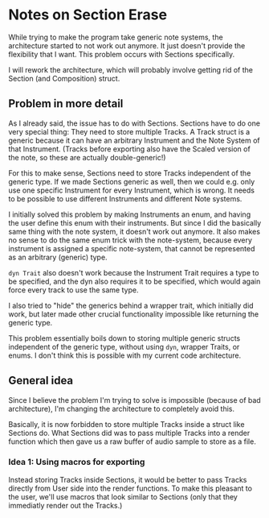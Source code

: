 # Notes on Section Erase

While trying to make the program take generic note systems, the architecture
started to not work out anymore. It just doesn't provide the flexibility that
I want. This problem occurs with Sections specifically.

I will rework the architecture, which will probably involve getting rid of
the Section (and Composition) struct.

## Problem in more detail

As I already said, the issue has to do with Sections. Sections have to do one
very special thing: They need to store multiple Tracks. A Track struct is a
generic because it can have an arbitrary Instrument and the Note System of that
Instrument. (Tracks before exporting also have the Scaled version of the note,
so these are actually double-generic!)

For this to make sense, Sections need to store Tracks independent of the generic
type. If we made Sections generic as well, then we could e.g. only use one
specific Instrument for every Instrument, which is wrong. It needs to be
possible to use different Instruments and different Note systems.

I initially solved this problem by making Instruments an enum, and having the
user define this enum with their instruments. But since I did the basically
same thing with the note system, it doesn't work out anymore. It also makes
no sense to do the same enum trick with the note-system, because every
instrument is assigned a specific note-system, that cannot be represented as an
arbitrary (generic) type.

`dyn Trait` also doesn't work because the Instrument Trait requires a type to be
specified, and the dyn also requires it to be specified, which would again force
every track to use the same type.

I also tried to "hide" the generics behind a wrapper trait, which initially did
work, but later made other crucial functionality impossible like returning the
generic type.

This problem essentially boils down to storing multiple generic structs
independent of the generic type, without using `dyn`, wrapper Traits, or
enums. I don't think this is possible with my current code architecture.

## General idea

Since I believe the problem I'm trying to solve is impossible (because of bad
architecture), I'm changing the architecture to completely avoid this.

Basically, it is now forbidden to store multiple Tracks inside a struct like
Sections do. What Sections did was to pass multiple Tracks into a render
function which then gave us a raw buffer of audio sample to store as a file.

### Idea 1: Using macros for exporting

Instead storing Tracks inside Sections, it would be better to pass Tracks
directly from User side into the render functions. To make this pleasant to the
user, we'll use macros that look similar to Sections (only that they immediatly
render out the Tracks.)
